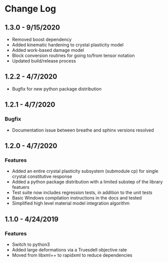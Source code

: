 # Change Log

## 1.3.0 - 9/15/2020
* Removed boost dependency
* Added kinematic hardening to crystal plasticity model
* Added work-based damage model
* Block conversion routines for going to/from tensor notation
* Updated build/release process

## 1.2.2 - 4/7/2020
* Bugfix for new python package distribution

## 1.2.1 - 4/7/2020
### Bugfix
* Documentation issue between breathe and sphinx versions resolved

## 1.2.0 - 4/7/2020
### Features
* Added an entire crystal plasticity subsystem (submodule cp) for single crystal constitutive response
* Added a python package distribution with a limited substep of the library featuers
* Test suite now includes regression tests, in addition to the unit tests
* Basic Windows compilation instructions in the docs and tested
* Simplified high level material model integration algorithm

## 1.1.0 - 4/24/2019
### Features
* Switch to python3
* Added large deformations via a Truesdell objective rate
* Moved from libxml++ to rapidxml to reduce dependencies
